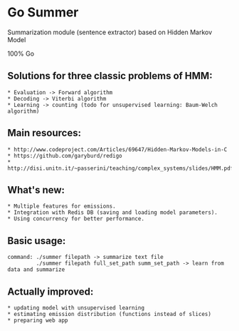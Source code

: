 # Go Summer

Summarization module (sentence extractor) based on Hidden Markov Model

100% Go

## Solutions for three classic problems of HMM:
	* Evaluation -> Forward algorithm
	* Decoding -> Viterbi algorithm
	* Learning -> counting (todo for unsupervised learning: Baum-Welch algorithm)

## Main resources:
	* http://www.codeproject.com/Articles/69647/Hidden-Markov-Models-in-C
	* https://github.com/garyburd/redigo
	* http://disi.unitn.it/~passerini/teaching/complex_systems/slides/HMM.pdf

## What's new:
	* Multiple features for emissions.
	* Integration with Redis DB (saving and loading model parameters).
	* Using concurrency for better performance.

## Basic usage:
	
	command: ./summer filepath -> summarize text file
			 ./summer filepath full_set_path summ_set_path -> learn from data and summarize

## Actually improved:
	* updating model with unsupervised learning
	* estimating emission distribution (functions instead of slices)
	* preparing web app

